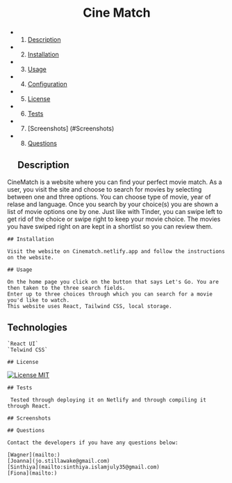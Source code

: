  <h1 align="center">Cine Match</h1>


* 1. [Description](##Description)
* 2. [Installation](#Installation)
* 3. [Usage](#Usage)
* 4. [Configuration](#Configuration)
* 5. [License](#License)
* 6. [Tests](#Tests)
* 7. [Screenshots] (#Screenshots)
* 8. [Questions](##Questions)

  ## Description 

CineMatch is a website where you can find your perfect movie match. As a user, you visit the site and choose to search for movies by selecting between one and three    options. You can choose type of movie, year of relase and language. 
Once you search by your choice(s) you are shown a list of movie options one by one. Just like with Tinder, you can swipe left to get rid of the choice or swipe right to keep your movie choice.
The movies you have swiped right on are kept in a shortlist so you can review them. 

    ## Installation
    
    Visit the website on Cinematch.netlify.app and follow the instructions on the website.

    ## Usage
    
    On the home page you click on the button that says Let's Go. You are then taken to the three search fields.
    Enter up to three choices through which you can search for a movie you'd like to watch.
    This website uses React, Tailwind CSS, local storage. 
   
   ## Technologies
    
    `React UI`
    `Telwind CSS`

    ## License
    
  [![License MIT](https://img.shields.io/badge/License-MIT-yellow.svg)](https://opensource.org/licenses/MIT)

    ## Tests

     Tested through deploying it on Netlify and through compiling it through React.

    ## Screenshots

    ## Questions

    Contact the developers if you have any questions below:
 
    [Wagner](mailto:) 
    [Joanna](jo.stillawake@gmail.com) 
    [Sinthiya](mailto:sinthiya.islamjuly35@gmail.com) 
    [Fiona](mailto:) 

